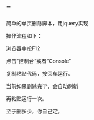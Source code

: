 # -
简单的单页删除脚本，用jquery实现

操作流程如下：

浏览器中按F12

点击“控制台”或者“Console”

复制粘贴代码，按回车运行。

当前如果删除完毕，会自动刷新

再粘贴运行一次。

至于删多少，你自己定。
